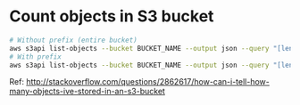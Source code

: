 # Count objects in S3 bucket

```bash
# Without prefix (entire bucket)
aws s3api list-objects --bucket BUCKET_NAME --output json --query "[length(Contents[])]"
# With prefix
aws s3api list-objects --bucket BUCKET_NAME --output json --query "[length(Contents[])]" --prefix "folder/subfolder/"
```

Ref: http://stackoverflow.com/questions/2862617/how-can-i-tell-how-many-objects-ive-stored-in-an-s3-bucket